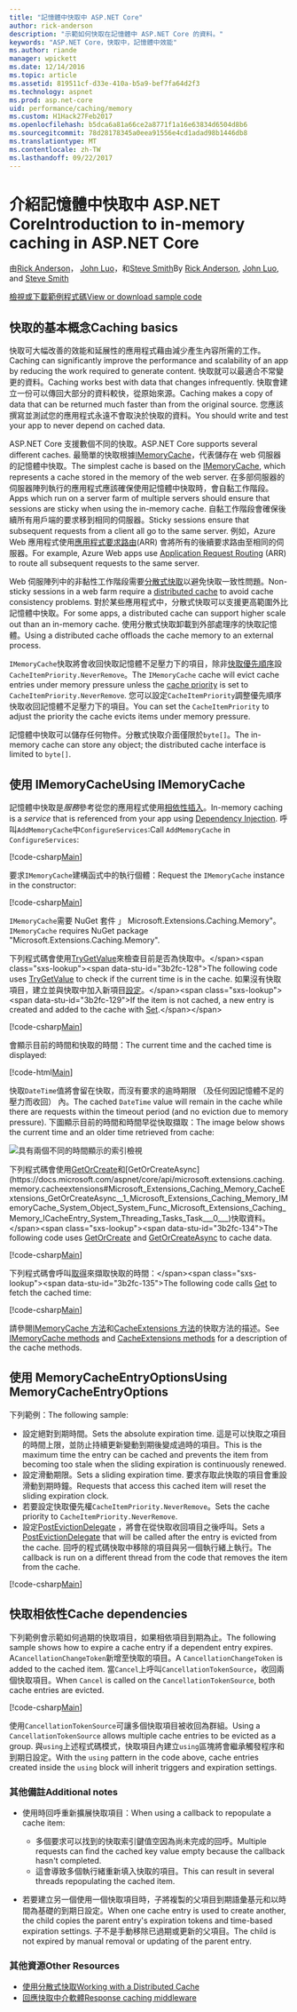 ```yaml
---
title: "記憶體中快取中 ASP.NET Core"
author: rick-anderson
description: "示範如何快取在記憶體中 ASP.NET Core 的資料。"
keywords: "ASP.NET Core，快取中，記憶體中效能"
ms.author: riande
manager: wpickett
ms.date: 12/14/2016
ms.topic: article
ms.assetid: 819511cf-d33e-410a-b5a9-bef7fa64d2f3
ms.technology: aspnet
ms.prod: asp.net-core
uid: performance/caching/memory
ms.custom: H1Hack27Feb2017
ms.openlocfilehash: b5dca6a81a66ce2a8771f1a16e63834d6504d8b6
ms.sourcegitcommit: 78d28178345a0eea91556e4cd1adad98b1446db8
ms.translationtype: MT
ms.contentlocale: zh-TW
ms.lasthandoff: 09/22/2017
---
```

# <a name="introduction-to-in-memory-caching-in-aspnet-core"></a><span data-ttu-id="3b2fc-104">介紹記憶體中快取中 ASP.NET Core</span><span class="sxs-lookup"><span data-stu-id="3b2fc-104">Introduction to in-memory caching in ASP.NET Core</span></span>

<span data-ttu-id="3b2fc-105">由[Rick Anderson](https://twitter.com/RickAndMSFT)， [John Luo](https://github.com/JunTaoLuo)，和[Steve Smith](https://ardalis.com/)</span><span class="sxs-lookup"><span data-stu-id="3b2fc-105">By [Rick Anderson](https://twitter.com/RickAndMSFT), [John Luo](https://github.com/JunTaoLuo), and [Steve Smith](https://ardalis.com/)</span></span>

[<span data-ttu-id="3b2fc-106">檢視或下載範例程式碼</span><span class="sxs-lookup"><span data-stu-id="3b2fc-106">View or download sample code</span></span>](https://github.com/aspnet/Docs/tree/master/aspnetcore/performance/caching/memory/sample)

## <a name="caching-basics"></a><span data-ttu-id="3b2fc-107">快取的基本概念</span><span class="sxs-lookup"><span data-stu-id="3b2fc-107">Caching basics</span></span>

<span data-ttu-id="3b2fc-108">快取可大幅改善的效能和延展性的應用程式藉由減少產生內容所需的工作。</span><span class="sxs-lookup"><span data-stu-id="3b2fc-108">Caching can significantly improve the performance and scalability of an app by reducing the work required to generate content.</span></span> <span data-ttu-id="3b2fc-109">快取就可以最適合不常變更的資料。</span><span class="sxs-lookup"><span data-stu-id="3b2fc-109">Caching works best with data that changes infrequently.</span></span> <span data-ttu-id="3b2fc-110">快取會建立一份可以傳回大部分的資料較快，從原始來源。</span><span class="sxs-lookup"><span data-stu-id="3b2fc-110">Caching makes a copy of data that can be returned much faster than from the original source.</span></span> <span data-ttu-id="3b2fc-111">您應該撰寫並測試您的應用程式永遠不會取決於快取的資料。</span><span class="sxs-lookup"><span data-stu-id="3b2fc-111">You should write and test your app to never depend on cached data.</span></span>

<span data-ttu-id="3b2fc-112">ASP.NET Core 支援數個不同的快取。</span><span class="sxs-lookup"><span data-stu-id="3b2fc-112">ASP.NET Core supports several different caches.</span></span> <span data-ttu-id="3b2fc-113">最簡單的快取根據[IMemoryCache](https://docs.microsoft.com/aspnet/core/api/microsoft.extensions.caching.memory.imemorycache)，代表儲存在 web 伺服器的記憶體中快取。</span><span class="sxs-lookup"><span data-stu-id="3b2fc-113">The simplest cache is based on the [IMemoryCache](https://docs.microsoft.com/aspnet/core/api/microsoft.extensions.caching.memory.imemorycache), which represents a cache stored in the memory of the web server.</span></span> <span data-ttu-id="3b2fc-114">在多部伺服器的伺服器陣列執行的應用程式應該確保使用記憶體中快取時，會自黏工作階段。</span><span class="sxs-lookup"><span data-stu-id="3b2fc-114">Apps which run on a server farm of multiple servers should ensure that sessions are sticky when using the in-memory cache.</span></span> <span data-ttu-id="3b2fc-115">自黏工作階段會確保後續所有用戶端的要求移到相同的伺服器。</span><span class="sxs-lookup"><span data-stu-id="3b2fc-115">Sticky sessions ensure that subsequent requests from a client all go to the same server.</span></span> <span data-ttu-id="3b2fc-116">例如，Azure Web 應用程式使用[應用程式要求路由](https://www.iis.net/learn/extensions/planning-for-arr)(ARR) 會將所有的後續要求路由至相同的伺服器。</span><span class="sxs-lookup"><span data-stu-id="3b2fc-116">For example, Azure Web apps use [Application Request Routing](https://www.iis.net/learn/extensions/planning-for-arr) (ARR) to route all subsequent requests to the same server.</span></span>

<span data-ttu-id="3b2fc-117">Web 伺服陣列中的非黏性工作階段需要[分散式快取](distributed.md)以避免快取一致性問題。</span><span class="sxs-lookup"><span data-stu-id="3b2fc-117">Non-sticky sessions in a web farm require a [distributed cache](distributed.md) to avoid cache consistency problems.</span></span> <span data-ttu-id="3b2fc-118">對於某些應用程式中，分散式快取可以支援更高範圍外比記憶體中快取。</span><span class="sxs-lookup"><span data-stu-id="3b2fc-118">For some apps, a distributed cache can support higher scale out than an in-memory cache.</span></span> <span data-ttu-id="3b2fc-119">使用分散式快取卸載到外部處理序的快取記憶體。</span><span class="sxs-lookup"><span data-stu-id="3b2fc-119">Using a distributed cache offloads the cache memory to an external process.</span></span> 

<span data-ttu-id="3b2fc-120">`IMemoryCache`快取將會收回快取記憶體不足壓力下的項目，除非[快取優先順序](https://docs.microsoft.com/aspnet/core/api/microsoft.extensions.caching.memory.cacheitempriority)設`CacheItemPriority.NeverRemove`。</span><span class="sxs-lookup"><span data-stu-id="3b2fc-120">The `IMemoryCache` cache will evict cache entries under memory pressure unless the [cache priority](https://docs.microsoft.com/aspnet/core/api/microsoft.extensions.caching.memory.cacheitempriority) is set to `CacheItemPriority.NeverRemove`.</span></span> <span data-ttu-id="3b2fc-121">您可以設定`CacheItemPriority`調整優先順序快取收回記憶體不足壓力下的項目。</span><span class="sxs-lookup"><span data-stu-id="3b2fc-121">You can set the `CacheItemPriority` to adjust the priority the cache evicts items under memory pressure.</span></span>

<span data-ttu-id="3b2fc-122">記憶體中快取可以儲存任何物件。分散式快取介面僅限於`byte[]`。</span><span class="sxs-lookup"><span data-stu-id="3b2fc-122">The in-memory cache can store any object; the distributed cache interface is limited to `byte[]`.</span></span>

## <a name="using-imemorycache"></a><span data-ttu-id="3b2fc-123">使用 IMemoryCache</span><span class="sxs-lookup"><span data-stu-id="3b2fc-123">Using IMemoryCache</span></span>

<span data-ttu-id="3b2fc-124">記憶體中快取是*服務*參考從您的應用程式使用[相依性插入](../../fundamentals/dependency-injection.md)。</span><span class="sxs-lookup"><span data-stu-id="3b2fc-124">In-memory caching is a *service* that is referenced from your app using [Dependency Injection](../../fundamentals/dependency-injection.md).</span></span> <span data-ttu-id="3b2fc-125">呼叫`AddMemoryCache`中`ConfigureServices`:</span><span class="sxs-lookup"><span data-stu-id="3b2fc-125">Call `AddMemoryCache` in `ConfigureServices`:</span></span>

[!code-csharp[Main](memory/sample/WebCache/Startup.cs?highlight=8)] 

<span data-ttu-id="3b2fc-126">要求`IMemoryCache`建構函式中的執行個體：</span><span class="sxs-lookup"><span data-stu-id="3b2fc-126">Request the `IMemoryCache` instance in the constructor:</span></span>

[!code-csharp[Main](memory/sample/WebCache/Controllers/HomeController.cs?name=snippet_ctor&highlight=3,5-)] 

<span data-ttu-id="3b2fc-127">`IMemoryCache`需要 NuGet 套件 」 Microsoft.Extensions.Caching.Memory"。</span><span class="sxs-lookup"><span data-stu-id="3b2fc-127">`IMemoryCache` requires NuGet package "Microsoft.Extensions.Caching.Memory".</span></span>

<span data-ttu-id="3b2fc-128">下列程式碼會使用[TryGetValue](https://docs.microsoft.com/aspnet/core/api/microsoft.extensions.caching.memory.imemorycache#Microsoft_Extensions_Caching_Memory_IMemoryCache_TryGetValue_System_Object_System_Object__)來檢查目前是否為快取中。</span><span class="sxs-lookup"><span data-stu-id="3b2fc-128">The following code uses [TryGetValue](https://docs.microsoft.com/aspnet/core/api/microsoft.extensions.caching.memory.imemorycache#Microsoft_Extensions_Caching_Memory_IMemoryCache_TryGetValue_System_Object_System_Object__) to check if the current time is in the cache.</span></span> <span data-ttu-id="3b2fc-129">如果沒有快取項目，建立並與快取中加入新項目[設定](https://docs.microsoft.com/aspnet/core/api/microsoft.extensions.caching.memory.cacheextensions#Microsoft_Extensions_Caching_Memory_CacheExtensions_Set__1_Microsoft_Extensions_Caching_Memory_IMemoryCache_System_Object___0_)。</span><span class="sxs-lookup"><span data-stu-id="3b2fc-129">If the item is not cached, a new entry is created and added to the cache with [Set](https://docs.microsoft.com/aspnet/core/api/microsoft.extensions.caching.memory.cacheextensions#Microsoft_Extensions_Caching_Memory_CacheExtensions_Set__1_Microsoft_Extensions_Caching_Memory_IMemoryCache_System_Object___0_).</span></span>

[!code-csharp[Main](memory/sample/WebCache/Controllers/HomeController.cs?name=snippet1)]

<span data-ttu-id="3b2fc-130">會顯示目前的時間和快取的時間：</span><span class="sxs-lookup"><span data-stu-id="3b2fc-130">The current time and the cached time is displayed:</span></span>

[!code-html[Main](memory/sample/WebCache/Views/Home/Cache.cshtml)]

<span data-ttu-id="3b2fc-131">快取`DateTime`值將會留在快取，而沒有要求的逾時期限 （及任何因記憶體不足的壓力而收回） 內。</span><span class="sxs-lookup"><span data-stu-id="3b2fc-131">The cached `DateTime` value will remain in the cache while there are requests within the timeout period (and no eviction due to memory pressure).</span></span> <span data-ttu-id="3b2fc-132">下圖顯示目前的時間和時間早從快取擷取：</span><span class="sxs-lookup"><span data-stu-id="3b2fc-132">The image below shows the current time and an older time retrieved from cache:</span></span>

![具有兩個不同的時間顯示的索引檢視](memory/_static/time.png)

<span data-ttu-id="3b2fc-134">下列程式碼會使用[GetOrCreate](https://docs.microsoft.com/aspnet/core/api/microsoft.extensions.caching.memory.cacheextensions#Microsoft_Extensions_Caching_Memory_CacheExtensions_GetOrCreate__1_Microsoft_Extensions_Caching_Memory_IMemoryCache_System_Object_System_Func_Microsoft_Extensions_Caching_Memory_ICacheEntry___0__)和[GetOrCreateAsync](https://docs.microsoft.com/aspnet/core/api/microsoft.extensions.caching.memory.cacheextensions#Microsoft_Extensions_Caching_Memory_CacheExtensions_GetOrCreateAsync__1_Microsoft_Extensions_Caching_Memory_IMemoryCache_System_Object_System_Func_Microsoft_Extensions_Caching_Memory_ICacheEntry_System_Threading_Tasks_Task___0___)快取資料。</span><span class="sxs-lookup"><span data-stu-id="3b2fc-134">The following code uses [GetOrCreate](https://docs.microsoft.com/aspnet/core/api/microsoft.extensions.caching.memory.cacheextensions#Microsoft_Extensions_Caching_Memory_CacheExtensions_GetOrCreate__1_Microsoft_Extensions_Caching_Memory_IMemoryCache_System_Object_System_Func_Microsoft_Extensions_Caching_Memory_ICacheEntry___0__) and [GetOrCreateAsync](https://docs.microsoft.com/aspnet/core/api/microsoft.extensions.caching.memory.cacheextensions#Microsoft_Extensions_Caching_Memory_CacheExtensions_GetOrCreateAsync__1_Microsoft_Extensions_Caching_Memory_IMemoryCache_System_Object_System_Func_Microsoft_Extensions_Caching_Memory_ICacheEntry_System_Threading_Tasks_Task___0___) to cache data.</span></span> 

[!code-csharp[Main](memory/sample/WebCache/Controllers/HomeController.cs?name=snippet2&highlight=3-7,14-19)]

<span data-ttu-id="3b2fc-135">下列程式碼會呼叫[取得](https://docs.microsoft.com/aspnet/core/api/microsoft.extensions.caching.memory.cacheextensions#Microsoft_Extensions_Caching_Memory_CacheExtensions_Get__1_Microsoft_Extensions_Caching_Memory_IMemoryCache_System_Object_)來擷取快取的時間：</span><span class="sxs-lookup"><span data-stu-id="3b2fc-135">The following code calls [Get](https://docs.microsoft.com/aspnet/core/api/microsoft.extensions.caching.memory.cacheextensions#Microsoft_Extensions_Caching_Memory_CacheExtensions_Get__1_Microsoft_Extensions_Caching_Memory_IMemoryCache_System_Object_) to fetch the cached time:</span></span>

[!code-csharp[Main](memory/sample/WebCache/Controllers/HomeController.cs?name=snippet_gct)]

<span data-ttu-id="3b2fc-136">請參閱[IMemoryCache 方法](https://docs.microsoft.com/aspnet/core/api/microsoft.extensions.caching.memory.imemorycache)和[CacheExtensions 方法](https://docs.microsoft.com/aspnet/core/api/microsoft.extensions.caching.memory.cacheextensions)的快取方法的描述。</span><span class="sxs-lookup"><span data-stu-id="3b2fc-136">See [IMemoryCache methods](https://docs.microsoft.com/aspnet/core/api/microsoft.extensions.caching.memory.imemorycache) and [CacheExtensions methods](https://docs.microsoft.com/aspnet/core/api/microsoft.extensions.caching.memory.cacheextensions) for a description of the cache methods.</span></span>

## <a name="using-memorycacheentryoptions"></a><span data-ttu-id="3b2fc-137">使用 MemoryCacheEntryOptions</span><span class="sxs-lookup"><span data-stu-id="3b2fc-137">Using MemoryCacheEntryOptions</span></span>

<span data-ttu-id="3b2fc-138">下列範例：</span><span class="sxs-lookup"><span data-stu-id="3b2fc-138">The following sample:</span></span>

- <span data-ttu-id="3b2fc-139">設定絕對到期時間。</span><span class="sxs-lookup"><span data-stu-id="3b2fc-139">Sets the absolute expiration time.</span></span> <span data-ttu-id="3b2fc-140">這是可以快取之項目的時間上限，並防止持續更新變動到期後變成過時的項目。</span><span class="sxs-lookup"><span data-stu-id="3b2fc-140">This is the maximum time the entry can be cached and prevents the item from becoming too stale when the sliding expiration is continuously renewed.</span></span>
- <span data-ttu-id="3b2fc-141">設定滑動期限。</span><span class="sxs-lookup"><span data-stu-id="3b2fc-141">Sets a sliding expiration time.</span></span> <span data-ttu-id="3b2fc-142">要求存取此快取的項目會重設滑動到期時鐘。</span><span class="sxs-lookup"><span data-stu-id="3b2fc-142">Requests that access this cached item will reset the sliding expiration clock.</span></span>
- <span data-ttu-id="3b2fc-143">若要設定快取優先權`CacheItemPriority.NeverRemove`。</span><span class="sxs-lookup"><span data-stu-id="3b2fc-143">Sets the cache priority to `CacheItemPriority.NeverRemove`.</span></span> 
- <span data-ttu-id="3b2fc-144">設定[PostEvictionDelegate](https://docs.microsoft.com/aspnet/core/api/microsoft.extensions.caching.memory.postevictiondelegate) ，將會在從快取收回項目之後呼叫。</span><span class="sxs-lookup"><span data-stu-id="3b2fc-144">Sets a [PostEvictionDelegate](https://docs.microsoft.com/aspnet/core/api/microsoft.extensions.caching.memory.postevictiondelegate) that will be called after the entry is evicted from the cache.</span></span> <span data-ttu-id="3b2fc-145">回呼的程式碼快取中移除的項目與另一個執行緒上執行。</span><span class="sxs-lookup"><span data-stu-id="3b2fc-145">The callback is run on a different thread from the code that removes the item from the cache.</span></span>

[!code-csharp[Main](memory/sample/WebCache/Controllers/HomeController.cs?name=snippet_et&highlight=14-20)]

## <a name="cache-dependencies"></a><span data-ttu-id="3b2fc-146">快取相依性</span><span class="sxs-lookup"><span data-stu-id="3b2fc-146">Cache dependencies</span></span>

<span data-ttu-id="3b2fc-147">下列範例會示範如何過期的快取項目，如果相依項目到期為止。</span><span class="sxs-lookup"><span data-stu-id="3b2fc-147">The following sample shows how to expire a cache entry if a dependent entry expires.</span></span> <span data-ttu-id="3b2fc-148">A`CancellationChangeToken`新增至快取的項目。</span><span class="sxs-lookup"><span data-stu-id="3b2fc-148">A `CancellationChangeToken` is added to the cached item.</span></span> <span data-ttu-id="3b2fc-149">當`Cancel`上呼叫`CancellationTokenSource`，收回兩個快取項目。</span><span class="sxs-lookup"><span data-stu-id="3b2fc-149">When `Cancel` is called on the `CancellationTokenSource`, both cache entries are evicted.</span></span> 

[!code-csharp[Main](memory/sample/WebCache/Controllers/HomeController.cs?name=snippet_ed)]

<span data-ttu-id="3b2fc-150">使用`CancellationTokenSource`可讓多個快取項目被收回為群組。</span><span class="sxs-lookup"><span data-stu-id="3b2fc-150">Using a `CancellationTokenSource` allows multiple cache entries to be evicted as a group.</span></span> <span data-ttu-id="3b2fc-151">與`using`上述程式碼模式，快取項目內建立`using`區塊將會繼承觸發程序和到期日設定。</span><span class="sxs-lookup"><span data-stu-id="3b2fc-151">With the `using` pattern in the code above, cache entries created inside the `using` block will inherit triggers and expiration settings.</span></span>

### <a name="additional-notes"></a><span data-ttu-id="3b2fc-152">其他備註</span><span class="sxs-lookup"><span data-stu-id="3b2fc-152">Additional notes</span></span>

- <span data-ttu-id="3b2fc-153">使用時回呼重新擴展快取項目：</span><span class="sxs-lookup"><span data-stu-id="3b2fc-153">When using a callback to repopulate a cache item:</span></span>

  - <span data-ttu-id="3b2fc-154">多個要求可以找到的快取索引鍵值空因為尚未完成的回呼。</span><span class="sxs-lookup"><span data-stu-id="3b2fc-154">Multiple requests can find the cached key value empty because the callback hasn't completed.</span></span> 
  - <span data-ttu-id="3b2fc-155">這會導致多個執行緒重新填入快取的項目。</span><span class="sxs-lookup"><span data-stu-id="3b2fc-155">This can result in several threads repopulating the cached item.</span></span>

- <span data-ttu-id="3b2fc-156">若要建立另一個使用一個快取項目時，子將複製的父項目到期語彙基元和以時間為基礎的到期日設定。</span><span class="sxs-lookup"><span data-stu-id="3b2fc-156">When one cache entry is used to create another, the child copies the parent entry's expiration tokens and time-based expiration settings.</span></span> <span data-ttu-id="3b2fc-157">子不是手動移除已過期或更新的父項目。</span><span class="sxs-lookup"><span data-stu-id="3b2fc-157">The child is not expired by manual removal or updating of the parent entry.</span></span>

### <a name="other-resources"></a><span data-ttu-id="3b2fc-158">其他資源</span><span class="sxs-lookup"><span data-stu-id="3b2fc-158">Other Resources</span></span>

* [<span data-ttu-id="3b2fc-159">使用分散式快取</span><span class="sxs-lookup"><span data-stu-id="3b2fc-159">Working with a Distributed Cache</span></span>](distributed.md)
* [<span data-ttu-id="3b2fc-160">回應快取中介軟體</span><span class="sxs-lookup"><span data-stu-id="3b2fc-160">Response caching middleware</span></span>](middleware.md)
